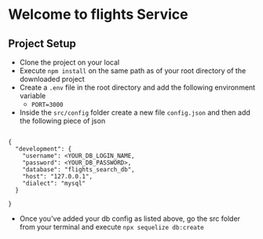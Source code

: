 # Welcome to flights Service

## Project Setup
- Clone the project on your local 
- Execute `npm install` on the same path as of your root directory of the downloaded project
- Create a `.env` file in the root directory and add the following environment variable
    - `PORT=3000`
- Inside the `src/config` folder create a new file `config.json` and then add the following piece of json

```

{
  "development": {
    "username": <YOUR_DB_LOGIN_NAME,
    "password": <YOUR_DB_PASSWORD>,
    "database": "flights_search_db",
    "host": "127.0.0.1",
    "dialect": "mysql"
  }

}

```
- Once you've added your db config as listed above, go the src folder from your terminal and execute `npx sequelize db:create`
